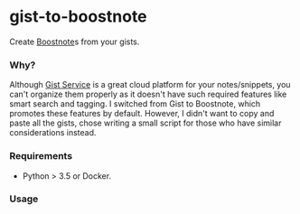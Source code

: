 # gist-to-boostnote

Create [Boostnote](https://github.com/BoostIO/Boostnote)s from your gists.

### Why?

Although [Gist Service](https://gist.github.com) is a great cloud platform for your notes/snippets, you can't organize them properly as it doesn't have such required features like smart search and tagging. I switched from Gist to Boostnote, which promotes these features by default. However, I didn't want to copy and paste all the gists, chose writing a small script for those who have similar considerations instead.

### Requirements

* Python > 3.5 or Docker.

### Usage
